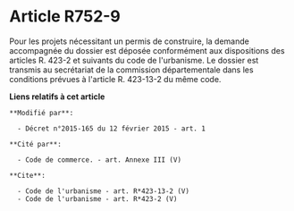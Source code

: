# Article R752-9

Pour les projets nécessitant un permis de construire, la demande accompagnée du dossier est déposée conformément aux
dispositions des articles R. 423-2 et suivants du code de l'urbanisme. Le dossier est transmis au secrétariat de la
commission départementale dans les conditions prévues à l'article R. 423-13-2 du même code.

**Liens relatifs à cet article**

	**Modifié par**:

	  - Décret n°2015-165 du 12 février 2015 - art. 1

	**Cité par**:

	  - Code de commerce. - art. Annexe III (V)

	**Cite**:

	  - Code de l'urbanisme - art. R*423-13-2 (V)
	  - Code de l'urbanisme - art. R*423-2 (V)
